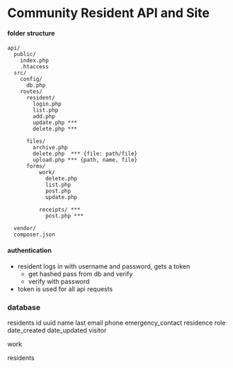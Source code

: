 # Community Resident API and Site

#### folder structure

```
api/
  public/
    index.php
    .htaccess
  src/
    config/
      db.php
    routes/
      resident/
        login.php
        list.php
        add.php
        update.php ***
        delete.php ***

      files/
        archive.php
        delete.php  *** {file: path/file}
        upload.php *** {path, name, file}
      forms/
          work/
            delete.php
            list.php
            post.php
            update.php
            
          receipts/ ***
            post.php ***

  vendor/
  composer.json
 ``` 

#### authentication

- resident logs in with username and password, gets a token
  - get hashed pass from db and verify
  - verify with password
- token is used for all api requests


### database

residents
  id
  uuid
  name
  last
  email
  phone
  emergency_contact
  residence
  role
  date_created
  date_updated
  visitor

work

residents